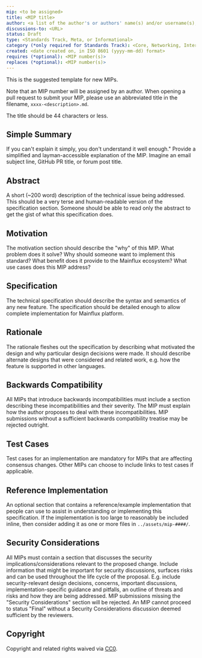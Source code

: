 ```yaml
---
mip: <to be assigned>
title: <MIP title>
author: <a list of the author's or authors' name(s) and/or username(s), or name(s) and email(s), e.g. (use with the parentheses or triangular brackets): FirstName LastName (@GitHubUsername), FirstName LastName <foo@bar.com>, FirstName (@GitHubUsername) and GitHubUsername (@GitHubUsername)>
discussions-to: <URL>
status: Draft
type: <Standards Track, Meta, or Informational>
category (*only required for Standards Track): <Core, Networking, Interface, or ERC>
created: <date created on, in ISO 8601 (yyyy-mm-dd) format>
requires (*optional): <MIP number(s)>
replaces (*optional): <MIP number(s)>
---
```


This is the suggested template for new MIPs.

Note that an MIP number will be assigned by an author. When opening a pull request to submit your MIP, please use an abbreviated title in the filename, `xxxx-<description>.md`.

The title should be 44 characters or less.

## Simple Summary
If you can't explain it simply, you don't understand it well enough." Provide a simplified and layman-accessible explanation of the MIP. Imagine an email subject line, GitHub PR title, or forum post title.

## Abstract
A short (~200 word) description of the technical issue being addressed. This should be a very terse and human-readable version of the specification section. Someone should be able to read only the abstract to get the gist of what this specification does.

## Motivation
The motivation section should describe the "why" of this MIP. What problem does it solve? Why should someone want to implement this standard? What benefit does it provide to the Mainflux ecosystem? What use cases does this MIP address?

## Specification
The technical specification should describe the syntax and semantics of any new feature. The specification should be detailed enough to allow complete implementation for Mainflux platform.

## Rationale
The rationale fleshes out the specification by describing what motivated the design and why particular design decisions were made. It should describe alternate designs that were considered and related work, e.g. how the feature is supported in other languages.

## Backwards Compatibility
All MIPs that introduce backwards incompatibilities must include a section describing these incompatibilities and their severity. The MIP must explain how the author proposes to deal with these incompatibilities. MIP submissions without a sufficient backwards compatibility treatise may be rejected outright.

## Test Cases
Test cases for an implementation are mandatory for MIPs that are affecting consensus changes. Other MIPs can choose to include links to test cases if applicable.

## Reference Implementation
An optional section that contains a reference/example implementation that people can use to assist in understanding or implementing this specification.  If the implementation is too large to reasonably be included inline, then consider adding it as one or more files in `../assets/mip-####/`.

## Security Considerations
All MIPs must contain a section that discusses the security implications/considerations relevant to the proposed change. Include information that might be important for security discussions, surfaces risks and can be used throughout the life cycle of the proposal. E.g. include security-relevant design decisions, concerns, important discussions, implementation-specific guidance and pitfalls, an outline of threats and risks and how they are being addressed. MIP submissions missing the "Security Considerations" section will be rejected. An MIP cannot proceed to status "Final" without a Security Considerations discussion deemed sufficient by the reviewers.

## Copyright
Copyright and related rights waived via [CC0](https://creativecommons.org/publicdomain/zero/1.0/).